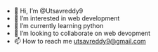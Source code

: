 - 👋 Hi, I’m @Utsavreddy9
- 👀 I’m interested in web development
- 🌱 I’m currently learning python
- 💞️ I’m looking to collaborate on web devopment
- 📫 How to reach me utsavreddy9@gmail.com

<!---
Utsavreddy9/Utsavreddy9 is a ✨ special ✨ repository because its `README.md` (this file) appears on your GitHub profile.
You can click the Preview link to take a look at your changes.
--->
